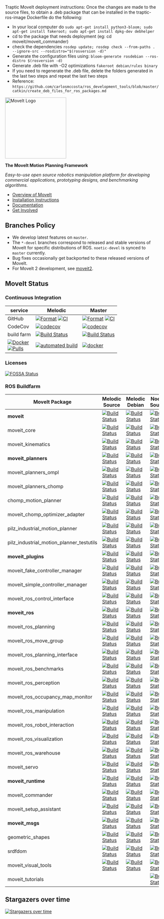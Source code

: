 Traptic MoveIt deployment instructions:
Once the changes are made to the source files, to obtain a .deb package that can be installed in the traptic-ros-image Dockerfile do the following:
 - In your local computer do ``sudo apt-get install python3-bloom; sudo apt-get install fakeroot; sudo apt-get install dpkg-dev debhelper``
 - cd  to the package that needs deployment (eg: cd moveit/moveit_commander)
 - check the dependencies ``rosdep update; rosdep check --from-paths . --ignore-src --rosdistro="$(rosversion -d)"``
 - Generate the configuration files using: ``bloom-generate rosdebian --ros-distro $(rosversion -d)``
 - Generate .deb file with -O2 optimizations ``fakeroot debian/rules binary``
 - If you need to regenerate the .deb file, delete the folders generated in the last two steps and repeat the last two steps
 - Reference: ``https://github.com/carlosmccosta/ros_development_tools/blob/master/catkin/create_deb_files_for_ros_packages.md``

<img src="https://moveit.ros.org/assets/logo/moveit_logo-black.png" alt="MoveIt Logo" width="200"/>

**The MoveIt Motion Planning Framework**

*Easy-to-use open source robotics manipulation platform for developing commercial applications, prototyping designs, and benchmarking algorithms.*

- [Overview of MoveIt](https://moveit.ros.org)
- [Installation Instructions](https://moveit.ros.org/install/)
- [Documentation](https://moveit.ros.org/documentation/source-code-api/)
- [Get Involved](https://moveit.ros.org/about/get_involved/)

## Branches Policy

- We develop latest features on `master`.
- The `*-devel` branches correspond to released and stable versions of MoveIt for specific distributions of ROS. `noetic-devel` is synced to `master` currently.
- Bug fixes occasionally get backported to these released versions of MoveIt.
- For MoveIt 2 development, see [moveit2](https://github.com/ros-planning/moveit2).

## MoveIt Status

### Continuous Integration

service    | Melodic | Master
---------- | ------- | ------
GitHub | [![Format](https://github.com/ros-planning/moveit/actions/workflows/format.yaml/badge.svg?branch=melodic-devel)](https://github.com/ros-planning/moveit/actions/workflows/format.yaml?query=branch%3Amelodic-devel) [![CI](https://github.com/ros-planning/moveit/actions/workflows/ci.yaml/badge.svg?branch=melodic-devel)](https://github.com/ros-planning/moveit/actions/workflows/ci.yaml?query=branch%3Amelodic-devel) | [![Format](https://github.com/ros-planning/moveit/actions/workflows/format.yaml/badge.svg?branch=master)](https://github.com/ros-planning/moveit/actions/workflows/format.yaml?query=branch%3Amaster) [![CI](https://github.com/ros-planning/moveit/actions/workflows/ci.yaml/badge.svg?branch=master)](https://github.com/ros-planning/moveit/actions/workflows/ci.yaml?query=branch%3Amaster) |
CodeCov | [![codecov](https://codecov.io/gh/ros-planning/moveit/branch/melodic-devel/graph/badge.svg?token=W7uHKcY0ly)](https://codecov.io/gh/ros-planning/moveit) | [![codecov](https://codecov.io/gh/ros-planning/moveit/branch/master/graph/badge.svg?token=W7uHKcY0ly)](https://codecov.io/gh/ros-planning/moveit) |
build farm | [![Build Status](https://build.ros.org/buildStatus/icon?job=Mdev__moveit__ubuntu_bionic_amd64)](https://build.ros.org/job/Mdev__moveit__ubuntu_bionic_amd64) | [![Build Status](https://build.ros.org/buildStatus/icon?job=Ndev__moveit__ubuntu_focal_amd64)](https://build.ros.org/job/Ndev__moveit__ubuntu_focal_amd64/) |
| [![Docker](https://img.shields.io/docker/stars/moveit/moveit.svg)](https://registry.hub.docker.com/moveit/moveit)<br>[![Pulls](https://img.shields.io/docker/pulls/moveit/moveit.svg?maxAge=2592000)](https://hub.docker.com/r/moveit/moveit) | [![automated build](https://img.shields.io/docker/automated/moveit/moveit.svg?maxAge=2592000)](https://hub.docker.com/r/moveit/moveit) | [![docker](https://github.com/ros-planning/moveit/actions/workflows/docker.yaml/badge.svg?branch=master)](https://github.com/ros-planning/moveit/actions/workflows/docker.yaml?query=branch%3Amaster) |

### Licenses

[![FOSSA Status](https://app.fossa.com/api/projects/git%2Bgithub.com%2Fros-planning%2Fmoveit.svg?type=shield)](https://app.fossa.com/projects/git%2Bgithub.com%2Fros-planning%2Fmoveit?ref=badge_shield)


### ROS Buildfarm

MoveIt Package | Melodic Source | Melodic Debian | Noetic Source | Noetic Debian
-------------- | -------------- | -------------- | ------------- | -------------
**moveit** | [![Build Status](https://build.ros.org/buildStatus/icon?job=Msrc_uB__moveit__ubuntu_bionic__source)](https://build.ros.org/view/Msrc_uB/job/Msrc_uB__moveit__ubuntu_bionic__source) | [![Build Status](https://build.ros.org/buildStatus/icon?job=Mbin_uB64__moveit__ubuntu_bionic_amd64__binary)](https://build.ros.org/view/Mbin_uB64/job/Mbin_uB64__moveit__ubuntu_bionic_amd64__binary) | [![Build Status](https://build.ros.org/buildStatus/icon?job=Nsrc_uF__moveit__ubuntu_focal__source)](https://build.ros.org/view/Nsrc_uF/job/Nsrc_uF__moveit__ubuntu_focal__source) | [![Build Status](https://build.ros.org/buildStatus/icon?job=Nbin_uF64__moveit__ubuntu_focal_amd64__binary)](https://build.ros.org/view/Nbin_uF64/job/Nbin_uF64__moveit__ubuntu_focal_amd64__binary)
moveit_core | [![Build Status](https://build.ros.org/buildStatus/icon?job=Msrc_uB__moveit_core__ubuntu_bionic__source)](https://build.ros.org/view/Msrc_uB/job/Msrc_uB__moveit_core__ubuntu_bionic__source) | [![Build Status](https://build.ros.org/buildStatus/icon?job=Mbin_uB64__moveit_core__ubuntu_bionic_amd64__binary)](https://build.ros.org/view/Mbin_uB64/job/Mbin_uB64__moveit_core__ubuntu_bionic_amd64__binary) | [![Build Status](https://build.ros.org/buildStatus/icon?job=Nsrc_uF__moveit_core__ubuntu_focal__source)](https://build.ros.org/view/Nsrc_uF/job/Nsrc_uF__moveit_core__ubuntu_focal__source) | [![Build Status](https://build.ros.org/buildStatus/icon?job=Nbin_uF64__moveit_core__ubuntu_focal_amd64__binary)](https://build.ros.org/view/Nbin_uF64/job/Nbin_uF64__moveit_core__ubuntu_focal_amd64__binary)
moveit_kinematics | [![Build Status](https://build.ros.org/buildStatus/icon?job=Msrc_uB__moveit_kinematics__ubuntu_bionic__source)](https://build.ros.org/view/Msrc_uB/job/Msrc_uB__moveit_kinematics__ubuntu_bionic__source) | [![Build Status](https://build.ros.org/buildStatus/icon?job=Mbin_uB64__moveit_kinematics__ubuntu_bionic_amd64__binary)](https://build.ros.org/view/Mbin_uB64/job/Mbin_uB64__moveit_kinematics__ubuntu_bionic_amd64__binary) | [![Build Status](https://build.ros.org/buildStatus/icon?job=Nsrc_uF__moveit_kinematics__ubuntu_focal__source)](https://build.ros.org/view/Nsrc_uF/job/Nsrc_uF__moveit_kinematics__ubuntu_focal__source) | [![Build Status](https://build.ros.org/buildStatus/icon?job=Nbin_uF64__moveit_kinematics__ubuntu_focal_amd64__binary)](https://build.ros.org/view/Nbin_uF64/job/Nbin_uF64__moveit_kinematics__ubuntu_focal_amd64__binary)
**moveit_planners** | [![Build Status](https://build.ros.org/buildStatus/icon?job=Msrc_uB__moveit_planners__ubuntu_bionic__source)](https://build.ros.org/view/Msrc_uB/job/Msrc_uB__moveit_planners__ubuntu_bionic__source) | [![Build Status](https://build.ros.org/buildStatus/icon?job=Mbin_uB64__moveit_planners__ubuntu_bionic_amd64__binary)](https://build.ros.org/view/Mbin_uB64/job/Mbin_uB64__moveit_planners__ubuntu_bionic_amd64__binary) | [![Build Status](https://build.ros.org/buildStatus/icon?job=Nsrc_uF__moveit_planners__ubuntu_focal__source)](https://build.ros.org/view/Nsrc_uF/job/Nsrc_uF__moveit_planners__ubuntu_focal__source) | [![Build Status](https://build.ros.org/buildStatus/icon?job=Nbin_uF64__moveit_planners__ubuntu_focal_amd64__binary)](https://build.ros.org/view/Nbin_uF64/job/Nbin_uF64__moveit_planners__ubuntu_focal_amd64__binary)
moveit_planners_ompl | [![Build Status](https://build.ros.org/buildStatus/icon?job=Msrc_uB__moveit_planners_ompl__ubuntu_bionic__source)](https://build.ros.org/view/Msrc_uB/job/Msrc_uB__moveit_planners_ompl__ubuntu_bionic__source) | [![Build Status](https://build.ros.org/buildStatus/icon?job=Mbin_uB64__moveit_planners_ompl__ubuntu_bionic_amd64__binary)](https://build.ros.org/view/Mbin_uB64/job/Mbin_uB64__moveit_planners_ompl__ubuntu_bionic_amd64__binary) | [![Build Status](https://build.ros.org/buildStatus/icon?job=Nsrc_uF__moveit_planners_ompl__ubuntu_focal__source)](https://build.ros.org/view/Nsrc_uF/job/Nsrc_uF__moveit_planners_ompl__ubuntu_focal__source) | [![Build Status](https://build.ros.org/buildStatus/icon?job=Nbin_uF64__moveit_planners_ompl__ubuntu_focal_amd64__binary)](https://build.ros.org/view/Nbin_uF64/job/Nbin_uF64__moveit_planners_ompl__ubuntu_focal_amd64__binary)
moveit_planners_chomp | [![Build Status](https://build.ros.org/buildStatus/icon?job=Msrc_uB__moveit_planners_chomp__ubuntu_bionic__source)](https://build.ros.org/view/Msrc_uB/job/Msrc_uB__moveit_planners_chomp__ubuntu_bionic__source) | [![Build Status](https://build.ros.org/buildStatus/icon?job=Mbin_uB64__moveit_planners_chomp__ubuntu_bionic_amd64__binary)](https://build.ros.org/view/Mbin_uB64/job/Mbin_uB64__moveit_planners_chomp__ubuntu_bionic_amd64__binary) | [![Build Status](https://build.ros.org/buildStatus/icon?job=Nsrc_uF__moveit_planners_chomp__ubuntu_focal__source)](https://build.ros.org/view/Nsrc_uF/job/Nsrc_uF__moveit_planners_chomp__ubuntu_focal__source) | [![Build Status](https://build.ros.org/buildStatus/icon?job=Nbin_uF64__moveit_planners_chomp__ubuntu_focal_amd64__binary)](https://build.ros.org/view/Nbin_uF64/job/Nbin_uF64__moveit_planners_chomp__ubuntu_focal_amd64__binary)
chomp_motion_planner | [![Build Status](https://build.ros.org/buildStatus/icon?job=Msrc_uB__chomp_motion_planner__ubuntu_bionic__source)](https://build.ros.org/view/Msrc_uB/job/Msrc_uB__chomp_motion_planner__ubuntu_bionic__source) | [![Build Status](https://build.ros.org/buildStatus/icon?job=Mbin_uB64__chomp_motion_planner__ubuntu_bionic_amd64__binary)](https://build.ros.org/view/Mbin_uB64/job/Mbin_uB64__chomp_motion_planner__ubuntu_bionic_amd64__binary) | [![Build Status](https://build.ros.org/buildStatus/icon?job=Nsrc_uF__chomp_motion_planner__ubuntu_focal__source)](https://build.ros.org/view/Nsrc_uF/job/Nsrc_uF__chomp_motion_planner__ubuntu_focal__source) | [![Build Status](https://build.ros.org/buildStatus/icon?job=Nbin_uF64__chomp_motion_planner__ubuntu_focal_amd64__binary)](https://build.ros.org/view/Nbin_uF64/job/Nbin_uF64__chomp_motion_planner__ubuntu_focal_amd64__binary)
moveit_chomp_optimizer_adapter | [![Build Status](https://build.ros.org/buildStatus/icon?job=Msrc_uB__moveit_chomp_optimizer_adapter__ubuntu_bionic__source)](https://build.ros.org/view/Msrc_uB/job/Msrc_uB__moveit_chomp_optimizer_adapter__ubuntu_bionic__source) | [![Build Status](https://build.ros.org/buildStatus/icon?job=Mbin_uB64__moveit_chomp_optimizer_adapter__ubuntu_bionic_amd64__binary)](https://build.ros.org/view/Mbin_uB64/job/Mbin_uB64__moveit_chomp_optimizer_adapter__ubuntu_bionic_amd64__binary) | [![Build Status](https://build.ros.org/buildStatus/icon?job=Nsrc_uF__moveit_chomp_optimizer_adapter__ubuntu_focal__source)](https://build.ros.org/view/Nsrc_uF/job/Nsrc_uF__moveit_chomp_optimizer_adapter__ubuntu_focal__source) | [![Build Status](https://build.ros.org/buildStatus/icon?job=Nbin_uF64__moveit_chomp_optimizer_adapter__ubuntu_focal_amd64__binary)](https://build.ros.org/view/Nbin_uF64/job/Nbin_uF64__moveit_chomp_optimizer_adapter__ubuntu_focal_amd64__binary)
pilz_industrial_motion_planner | [![Build Status](https://build.ros.org/buildStatus/icon?job=Msrc_uB__pilz_industrial_motion_planner__ubuntu_bionic__source)](https://build.ros.org/view/Msrc_uB/job/Msrc_uB__pilz_industrial_motion_planner__ubuntu_bionic__source) | [![Build Status](https://build.ros.org/buildStatus/icon?job=Mbin_uB64__pilz_industrial_motion_planner__ubuntu_bionic_amd64__binary)](https://build.ros.org/view/Mbin_uB64/job/Mbin_uB64__pilz_industrial_motion_planner__ubuntu_bionic_amd64__binary) | [![Build Status](https://build.ros.org/buildStatus/icon?job=Nsrc_uF__pilz_industrial_motion_planner__ubuntu_focal__source)](https://build.ros.org/view/Nsrc_uF/job/Nsrc_uF__pilz_industrial_motion_planner__ubuntu_focal__source) | [![Build Status](https://build.ros.org/buildStatus/icon?job=Nbin_uF64__pilz_industrial_motion_planner__ubuntu_focal_amd64__binary)](https://build.ros.org/view/Nbin_uF64/job/Nbin_uF64__pilz_industrial_motion_planner__ubuntu_focal_amd64__binary)
pilz_industrial_motion_planner_testutils | [![Build Status](https://build.ros.org/buildStatus/icon?job=Msrc_uB__pilz_industrial_motion_planner_testutils__ubuntu_bionic__source)](https://build.ros.org/view/Msrc_uB/job/Msrc_uB__pilz_industrial_motion_planner_testutils__ubuntu_bionic__source) | [![Build Status](https://build.ros.org/buildStatus/icon?job=Mbin_uB64__pilz_industrial_motion_planner_testutils__ubuntu_bionic_amd64__binary)](https://build.ros.org/view/Mbin_uB64/job/Mbin_uB64__pilz_industrial_motion_planner_testutils__ubuntu_bionic_amd64__binary) | [![Build Status](https://build.ros.org/buildStatus/icon?job=Nsrc_uF__pilz_industrial_motion_planner_testutils__ubuntu_focal__source)](https://build.ros.org/view/Nsrc_uF/job/Nsrc_uF__pilz_industrial_motion_planner_testutils__ubuntu_focal__source) | [![Build Status](https://build.ros.org/buildStatus/icon?job=Nbin_uF64__pilz_industrial_motion_planner_testutils__ubuntu_focal_amd64__binary)](https://build.ros.org/view/Nbin_uF64/job/Nbin_uF64__pilz_industrial_motion_planner_testutils__ubuntu_focal_amd64__binary)
**moveit_plugins** | [![Build Status](https://build.ros.org/buildStatus/icon?job=Msrc_uB__moveit_plugins__ubuntu_bionic__source)](https://build.ros.org/view/Msrc_uB/job/Msrc_uB__moveit_plugins__ubuntu_bionic__source) | [![Build Status](https://build.ros.org/buildStatus/icon?job=Mbin_uB64__moveit_plugins__ubuntu_bionic_amd64__binary)](https://build.ros.org/view/Mbin_uB64/job/Mbin_uB64__moveit_plugins__ubuntu_bionic_amd64__binary) | [![Build Status](https://build.ros.org/buildStatus/icon?job=Nsrc_uF__moveit_plugins__ubuntu_focal__source)](https://build.ros.org/view/Nsrc_uF/job/Nsrc_uF__moveit_plugins__ubuntu_focal__source) | [![Build Status](https://build.ros.org/buildStatus/icon?job=Nbin_uF64__moveit_plugins__ubuntu_focal_amd64__binary)](https://build.ros.org/view/Nbin_uF64/job/Nbin_uF64__moveit_plugins__ubuntu_focal_amd64__binary)
moveit_fake_controller_manager | [![Build Status](https://build.ros.org/buildStatus/icon?job=Msrc_uB__moveit_fake_controller_manager__ubuntu_bionic__source)](https://build.ros.org/view/Msrc_uB/job/Msrc_uB__moveit_fake_controller_manager__ubuntu_bionic__source) | [![Build Status](https://build.ros.org/buildStatus/icon?job=Mbin_uB64__moveit_fake_controller_manager__ubuntu_bionic_amd64__binary)](https://build.ros.org/view/Mbin_uB64/job/Mbin_uB64__moveit_fake_controller_manager__ubuntu_bionic_amd64__binary) | [![Build Status](https://build.ros.org/buildStatus/icon?job=Nsrc_uF__moveit_fake_controller_manager__ubuntu_focal__source)](https://build.ros.org/view/Nsrc_uF/job/Nsrc_uF__moveit_fake_controller_manager__ubuntu_focal__source) | [![Build Status](https://build.ros.org/buildStatus/icon?job=Nbin_uF64__moveit_fake_controller_manager__ubuntu_focal_amd64__binary)](https://build.ros.org/view/Nbin_uF64/job/Nbin_uF64__moveit_fake_controller_manager__ubuntu_focal_amd64__binary)
moveit_simple_controller_manager | [![Build Status](https://build.ros.org/buildStatus/icon?job=Msrc_uB__moveit_simple_controller_manager__ubuntu_bionic__source)](https://build.ros.org/view/Msrc_uB/job/Msrc_uB__moveit_simple_controller_manager__ubuntu_bionic__source) | [![Build Status](https://build.ros.org/buildStatus/icon?job=Mbin_uB64__moveit_simple_controller_manager__ubuntu_bionic_amd64__binary)](https://build.ros.org/view/Mbin_uB64/job/Mbin_uB64__moveit_simple_controller_manager__ubuntu_bionic_amd64__binary) | [![Build Status](https://build.ros.org/buildStatus/icon?job=Nsrc_uF__moveit_simple_controller_manager__ubuntu_focal__source)](https://build.ros.org/view/Nsrc_uF/job/Nsrc_uF__moveit_simple_controller_manager__ubuntu_focal__source) | [![Build Status](https://build.ros.org/buildStatus/icon?job=Nbin_uF64__moveit_simple_controller_manager__ubuntu_focal_amd64__binary)](https://build.ros.org/view/Nbin_uF64/job/Nbin_uF64__moveit_simple_controller_manager__ubuntu_focal_amd64__binary)
moveit_ros_control_interface | [![Build Status](https://build.ros.org/buildStatus/icon?job=Msrc_uB__moveit_ros_control_interface__ubuntu_bionic__source)](https://build.ros.org/view/Msrc_uB/job/Msrc_uB__moveit_ros_control_interface__ubuntu_bionic__source) | [![Build Status](https://build.ros.org/buildStatus/icon?job=Mbin_uB64__moveit_ros_control_interface__ubuntu_bionic_amd64__binary)](https://build.ros.org/view/Mbin_uB64/job/Mbin_uB64__moveit_ros_control_interface__ubuntu_bionic_amd64__binary) | [![Build Status](https://build.ros.org/buildStatus/icon?job=Nsrc_uF__moveit_ros_control_interface__ubuntu_focal__source)](https://build.ros.org/view/Nsrc_uF/job/Nsrc_uF__moveit_ros_control_interface__ubuntu_focal__source) | [![Build Status](https://build.ros.org/buildStatus/icon?job=Nbin_uF64__moveit_ros_control_interface__ubuntu_focal_amd64__binary)](https://build.ros.org/view/Nbin_uF64/job/Nbin_uF64__moveit_ros_control_interface__ubuntu_focal_amd64__binary)
**moveit_ros** | [![Build Status](https://build.ros.org/buildStatus/icon?job=Msrc_uB__moveit_ros__ubuntu_bionic__source)](https://build.ros.org/view/Msrc_uB/job/Msrc_uB__moveit_ros__ubuntu_bionic__source) | [![Build Status](https://build.ros.org/buildStatus/icon?job=Mbin_uB64__moveit_ros__ubuntu_bionic_amd64__binary)](https://build.ros.org/view/Mbin_uB64/job/Mbin_uB64__moveit_ros__ubuntu_bionic_amd64__binary) | [![Build Status](https://build.ros.org/buildStatus/icon?job=Nsrc_uF__moveit_ros__ubuntu_focal__source)](https://build.ros.org/view/Nsrc_uF/job/Nsrc_uF__moveit_ros__ubuntu_focal__source) | [![Build Status](https://build.ros.org/buildStatus/icon?job=Nbin_uF64__moveit_ros__ubuntu_focal_amd64__binary)](https://build.ros.org/view/Nbin_uF64/job/Nbin_uF64__moveit_ros__ubuntu_focal_amd64__binary)
moveit_ros_planning | [![Build Status](https://build.ros.org/buildStatus/icon?job=Msrc_uB__moveit_ros_planning__ubuntu_bionic__source)](https://build.ros.org/view/Msrc_uB/job/Msrc_uB__moveit_ros_planning__ubuntu_bionic__source) | [![Build Status](https://build.ros.org/buildStatus/icon?job=Mbin_uB64__moveit_ros_planning__ubuntu_bionic_amd64__binary)](https://build.ros.org/view/Mbin_uB64/job/Mbin_uB64__moveit_ros_planning__ubuntu_bionic_amd64__binary) | [![Build Status](https://build.ros.org/buildStatus/icon?job=Nsrc_uF__moveit_ros_planning__ubuntu_focal__source)](https://build.ros.org/view/Nsrc_uF/job/Nsrc_uF__moveit_ros_planning__ubuntu_focal__source) | [![Build Status](https://build.ros.org/buildStatus/icon?job=Nbin_uF64__moveit_ros_planning__ubuntu_focal_amd64__binary)](https://build.ros.org/view/Nbin_uF64/job/Nbin_uF64__moveit_ros_planning__ubuntu_focal_amd64__binary)
moveit_ros_move_group | [![Build Status](https://build.ros.org/buildStatus/icon?job=Msrc_uB__moveit_ros_move_group__ubuntu_bionic__source)](https://build.ros.org/view/Msrc_uB/job/Msrc_uB__moveit_ros_move_group__ubuntu_bionic__source) | [![Build Status](https://build.ros.org/buildStatus/icon?job=Mbin_uB64__moveit_ros_move_group__ubuntu_bionic_amd64__binary)](https://build.ros.org/view/Mbin_uB64/job/Mbin_uB64__moveit_ros_move_group__ubuntu_bionic_amd64__binary) | [![Build Status](https://build.ros.org/buildStatus/icon?job=Nsrc_uF__moveit_ros_move_group__ubuntu_focal__source)](https://build.ros.org/view/Nsrc_uF/job/Nsrc_uF__moveit_ros_move_group__ubuntu_focal__source) | [![Build Status](https://build.ros.org/buildStatus/icon?job=Nbin_uF64__moveit_ros_move_group__ubuntu_focal_amd64__binary)](https://build.ros.org/view/Nbin_uF64/job/Nbin_uF64__moveit_ros_move_group__ubuntu_focal_amd64__binary)
moveit_ros_planning_interface | [![Build Status](https://build.ros.org/buildStatus/icon?job=Msrc_uB__moveit_ros_planning_interface__ubuntu_bionic__source)](https://build.ros.org/view/Msrc_uB/job/Msrc_uB__moveit_ros_planning_interface__ubuntu_bionic__source) | [![Build Status](https://build.ros.org/buildStatus/icon?job=Mbin_uB64__moveit_ros_planning_interface__ubuntu_bionic_amd64__binary)](https://build.ros.org/view/Mbin_uB64/job/Mbin_uB64__moveit_ros_planning_interface__ubuntu_bionic_amd64__binary) | [![Build Status](https://build.ros.org/buildStatus/icon?job=Nsrc_uF__moveit_ros_planning_interface__ubuntu_focal__source)](https://build.ros.org/view/Nsrc_uF/job/Nsrc_uF__moveit_ros_planning_interface__ubuntu_focal__source) | [![Build Status](https://build.ros.org/buildStatus/icon?job=Nbin_uF64__moveit_ros_planning_interface__ubuntu_focal_amd64__binary)](https://build.ros.org/view/Nbin_uF64/job/Nbin_uF64__moveit_ros_planning_interface__ubuntu_focal_amd64__binary)
moveit_ros_benchmarks | [![Build Status](https://build.ros.org/buildStatus/icon?job=Msrc_uB__moveit_ros_benchmarks__ubuntu_bionic__source)](https://build.ros.org/view/Msrc_uB/job/Msrc_uB__moveit_ros_benchmarks__ubuntu_bionic__source) | [![Build Status](https://build.ros.org/buildStatus/icon?job=Mbin_uB64__moveit_ros_benchmarks__ubuntu_bionic_amd64__binary)](https://build.ros.org/view/Mbin_uB64/job/Mbin_uB64__moveit_ros_benchmarks__ubuntu_bionic_amd64__binary) | [![Build Status](https://build.ros.org/buildStatus/icon?job=Nsrc_uF__moveit_ros_benchmarks__ubuntu_focal__source)](https://build.ros.org/view/Nsrc_uF/job/Nsrc_uF__moveit_ros_benchmarks__ubuntu_focal__source) | [![Build Status](https://build.ros.org/buildStatus/icon?job=Nbin_uF64__moveit_ros_benchmarks__ubuntu_focal_amd64__binary)](https://build.ros.org/view/Nbin_uF64/job/Nbin_uF64__moveit_ros_benchmarks__ubuntu_focal_amd64__binary)
moveit_ros_perception | [![Build Status](https://build.ros.org/buildStatus/icon?job=Msrc_uB__moveit_ros_perception__ubuntu_bionic__source)](https://build.ros.org/view/Msrc_uB/job/Msrc_uB__moveit_ros_perception__ubuntu_bionic__source) | [![Build Status](https://build.ros.org/buildStatus/icon?job=Mbin_uB64__moveit_ros_perception__ubuntu_bionic_amd64__binary)](https://build.ros.org/view/Mbin_uB64/job/Mbin_uB64__moveit_ros_perception__ubuntu_bionic_amd64__binary) | [![Build Status](https://build.ros.org/buildStatus/icon?job=Nsrc_uF__moveit_ros_perception__ubuntu_focal__source)](https://build.ros.org/view/Nsrc_uF/job/Nsrc_uF__moveit_ros_perception__ubuntu_focal__source) | [![Build Status](https://build.ros.org/buildStatus/icon?job=Nbin_uF64__moveit_ros_perception__ubuntu_focal_amd64__binary)](https://build.ros.org/view/Nbin_uF64/job/Nbin_uF64__moveit_ros_perception__ubuntu_focal_amd64__binary)
moveit_ros_occupancy_map_monitor | [![Build Status](https://build.ros.org/buildStatus/icon?job=Msrc_uB__moveit_ros_occupancy_map_monitor__ubuntu_bionic__source)](https://build.ros.org/view/Msrc_uB/job/Msrc_uB__moveit_ros_occupancy_map_monitor__ubuntu_bionic__source) | [![Build Status](https://build.ros.org/buildStatus/icon?job=Mbin_uB64__moveit_ros_occupancy_map_monitor__ubuntu_bionic_amd64__binary)](https://build.ros.org/view/Mbin_uB64/job/Mbin_uB64__moveit_ros_occupancy_map_monitor__ubuntu_bionic_amd64__binary) | [![Build Status](https://build.ros.org/buildStatus/icon?job=Nsrc_uF__moveit_ros_occupancy_map_monitor__ubuntu_focal__source)](https://build.ros.org/view/Nsrc_uF/job/Nsrc_uF__moveit_ros_occupancy_map_monitor__ubuntu_focal__source) | [![Build Status](https://build.ros.org/buildStatus/icon?job=Nbin_uF64__moveit_ros_occupancy_map_monitor__ubuntu_focal_amd64__binary)](https://build.ros.org/view/Nbin_uF64/job/Nbin_uF64__moveit_ros_occupancy_map_monitor__ubuntu_focal_amd64__binary)
moveit_ros_manipulation | [![Build Status](https://build.ros.org/buildStatus/icon?job=Msrc_uB__moveit_ros_manipulation__ubuntu_bionic__source)](https://build.ros.org/view/Msrc_uB/job/Msrc_uB__moveit_ros_manipulation__ubuntu_bionic__source) | [![Build Status](https://build.ros.org/buildStatus/icon?job=Mbin_uB64__moveit_ros_manipulation__ubuntu_bionic_amd64__binary)](https://build.ros.org/view/Mbin_uB64/job/Mbin_uB64__moveit_ros_manipulation__ubuntu_bionic_amd64__binary) | [![Build Status](https://build.ros.org/buildStatus/icon?job=Nsrc_uF__moveit_ros_manipulation__ubuntu_focal__source)](https://build.ros.org/view/Nsrc_uF/job/Nsrc_uF__moveit_ros_manipulation__ubuntu_focal__source) | [![Build Status](https://build.ros.org/buildStatus/icon?job=Nbin_uF64__moveit_ros_manipulation__ubuntu_focal_amd64__binary)](https://build.ros.org/view/Nbin_uF64/job/Nbin_uF64__moveit_ros_manipulation__ubuntu_focal_amd64__binary)
moveit_ros_robot_interaction | [![Build Status](https://build.ros.org/buildStatus/icon?job=Msrc_uB__moveit_ros_robot_interaction__ubuntu_bionic__source)](https://build.ros.org/view/Msrc_uB/job/Msrc_uB__moveit_ros_robot_interaction__ubuntu_bionic__source) | [![Build Status](https://build.ros.org/buildStatus/icon?job=Mbin_uB64__moveit_ros_robot_interaction__ubuntu_bionic_amd64__binary)](https://build.ros.org/view/Mbin_uB64/job/Mbin_uB64__moveit_ros_robot_interaction__ubuntu_bionic_amd64__binary) | [![Build Status](https://build.ros.org/buildStatus/icon?job=Nsrc_uF__moveit_ros_robot_interaction__ubuntu_focal__source)](https://build.ros.org/view/Nsrc_uF/job/Nsrc_uF__moveit_ros_robot_interaction__ubuntu_focal__source) | [![Build Status](https://build.ros.org/buildStatus/icon?job=Nbin_uF64__moveit_ros_robot_interaction__ubuntu_focal_amd64__binary)](https://build.ros.org/view/Nbin_uF64/job/Nbin_uF64__moveit_ros_robot_interaction__ubuntu_focal_amd64__binary)
moveit_ros_visualization | [![Build Status](https://build.ros.org/buildStatus/icon?job=Msrc_uB__moveit_ros_visualization__ubuntu_bionic__source)](https://build.ros.org/view/Msrc_uB/job/Msrc_uB__moveit_ros_visualization__ubuntu_bionic__source) | [![Build Status](https://build.ros.org/buildStatus/icon?job=Mbin_uB64__moveit_ros_visualization__ubuntu_bionic_amd64__binary)](https://build.ros.org/view/Mbin_uB64/job/Mbin_uB64__moveit_ros_visualization__ubuntu_bionic_amd64__binary) | [![Build Status](https://build.ros.org/buildStatus/icon?job=Nsrc_uF__moveit_ros_visualization__ubuntu_focal__source)](https://build.ros.org/view/Nsrc_uF/job/Nsrc_uF__moveit_ros_visualization__ubuntu_focal__source) | [![Build Status](https://build.ros.org/buildStatus/icon?job=Nbin_uF64__moveit_ros_visualization__ubuntu_focal_amd64__binary)](https://build.ros.org/view/Nbin_uF64/job/Nbin_uF64__moveit_ros_visualization__ubuntu_focal_amd64__binary)
moveit_ros_warehouse | [![Build Status](https://build.ros.org/buildStatus/icon?job=Msrc_uB__moveit_ros_warehouse__ubuntu_bionic__source)](https://build.ros.org/view/Msrc_uB/job/Msrc_uB__moveit_ros_warehouse__ubuntu_bionic__source) | [![Build Status](https://build.ros.org/buildStatus/icon?job=Mbin_uB64__moveit_ros_warehouse__ubuntu_bionic_amd64__binary)](https://build.ros.org/view/Mbin_uB64/job/Mbin_uB64__moveit_ros_warehouse__ubuntu_bionic_amd64__binary) | [![Build Status](https://build.ros.org/buildStatus/icon?job=Nsrc_uF__moveit_ros_warehouse__ubuntu_focal__source)](https://build.ros.org/view/Nsrc_uF/job/Nsrc_uF__moveit_ros_warehouse__ubuntu_focal__source) | [![Build Status](https://build.ros.org/buildStatus/icon?job=Nbin_uF64__moveit_ros_warehouse__ubuntu_focal_amd64__binary)](https://build.ros.org/view/Nbin_uF64/job/Nbin_uF64__moveit_ros_warehouse__ubuntu_focal_amd64__binary)
moveit_servo | [![Build Status](https://build.ros.org/buildStatus/icon?job=Msrc_uB__moveit_servo__ubuntu_bionic__source)](https://build.ros.org/view/Msrc_uB/job/Msrc_uB__moveit_servo__ubuntu_bionic__source) | [![Build Status](https://build.ros.org/buildStatus/icon?job=Mbin_uB64__moveit_servo__ubuntu_bionic_amd64__binary)](https://build.ros.org/view/Mbin_uB64/job/Mbin_uB64__moveit_servo__ubuntu_bionic_amd64__binary) | [![Build Status](https://build.ros.org/buildStatus/icon?job=Nsrc_uF__moveit_servo__ubuntu_focal__source)](https://build.ros.org/view/Nsrc_uF/job/Nsrc_uF__moveit_servo__ubuntu_focal__source) | [![Build Status](https://build.ros.org/buildStatus/icon?job=Nbin_uF64__moveit_servo__ubuntu_focal_amd64__binary)](https://build.ros.org/view/Nbin_uF64/job/Nbin_uF64__moveit_servo__ubuntu_focal_amd64__binary)
**moveit_runtime** | [![Build Status](https://build.ros.org/buildStatus/icon?job=Msrc_uB__moveit_runtime__ubuntu_bionic__source)](https://build.ros.org/view/Msrc_uB/job/Msrc_uB__moveit_runtime__ubuntu_bionic__source) | [![Build Status](https://build.ros.org/buildStatus/icon?job=Mbin_uB64__moveit_runtime__ubuntu_bionic_amd64__binary)](https://build.ros.org/view/Mbin_uB64/job/Mbin_uB64__moveit_runtime__ubuntu_bionic_amd64__binary) | [![Build Status](https://build.ros.org/buildStatus/icon?job=Nsrc_uF__moveit_runtime__ubuntu_focal__source)](https://build.ros.org/view/Nsrc_uF/job/Nsrc_uF__moveit_runtime__ubuntu_focal__source) | [![Build Status](https://build.ros.org/buildStatus/icon?job=Nbin_uF64__moveit_runtime__ubuntu_focal_amd64__binary)](https://build.ros.org/view/Nbin_uF64/job/Nbin_uF64__moveit_runtime__ubuntu_focal_amd64__binary)
moveit_commander | [![Build Status](https://build.ros.org/buildStatus/icon?job=Msrc_uB__moveit_commander__ubuntu_bionic__source)](https://build.ros.org/view/Msrc_uB/job/Msrc_uB__moveit_commander__ubuntu_bionic__source) | [![Build Status](https://build.ros.org/buildStatus/icon?job=Mbin_uB64__moveit_commander__ubuntu_bionic_amd64__binary)](https://build.ros.org/view/Mbin_uB64/job/Mbin_uB64__moveit_commander__ubuntu_bionic_amd64__binary) | [![Build Status](https://build.ros.org/buildStatus/icon?job=Nsrc_uF__moveit_commander__ubuntu_focal__source)](https://build.ros.org/view/Nsrc_uF/job/Nsrc_uF__moveit_commander__ubuntu_focal__source) | [![Build Status](https://build.ros.org/buildStatus/icon?job=Nbin_uF64__moveit_commander__ubuntu_focal_amd64__binary)](https://build.ros.org/view/Nbin_uF64/job/Nbin_uF64__moveit_commander__ubuntu_focal_amd64__binary)
moveit_setup_assistant | [![Build Status](https://build.ros.org/buildStatus/icon?job=Msrc_uB__moveit_setup_assistant__ubuntu_bionic__source)](https://build.ros.org/view/Msrc_uB/job/Msrc_uB__moveit_setup_assistant__ubuntu_bionic__source) | [![Build Status](https://build.ros.org/buildStatus/icon?job=Mbin_uB64__moveit_setup_assistant__ubuntu_bionic_amd64__binary)](https://build.ros.org/view/Mbin_uB64/job/Mbin_uB64__moveit_setup_assistant__ubuntu_bionic_amd64__binary) | [![Build Status](https://build.ros.org/buildStatus/icon?job=Nsrc_uF__moveit_setup_assistant__ubuntu_focal__source)](https://build.ros.org/view/Nsrc_uF/job/Nsrc_uF__moveit_setup_assistant__ubuntu_focal__source) | [![Build Status](https://build.ros.org/buildStatus/icon?job=Nbin_uF64__moveit_setup_assistant__ubuntu_focal_amd64__binary)](https://build.ros.org/view/Nbin_uF64/job/Nbin_uF64__moveit_setup_assistant__ubuntu_focal_amd64__binary)
**moveit_msgs** | [![Build Status](https://build.ros.org/buildStatus/icon?job=Msrc_uB__moveit_msgs__ubuntu_bionic__source)](https://build.ros.org/view/Msrc_uB/job/Msrc_uB__moveit_msgs__ubuntu_bionic__source) | [![Build Status](https://build.ros.org/buildStatus/icon?job=Mbin_uB64__moveit_msgs__ubuntu_bionic_amd64__binary)](https://build.ros.org/view/Mbin_uB64/job/Mbin_uB64__moveit_msgs__ubuntu_bionic_amd64__binary) | [![Build Status](https://build.ros.org/buildStatus/icon?job=Nsrc_uF__moveit_msgs__ubuntu_focal__source)](https://build.ros.org/view/Nsrc_uF/job/Nsrc_uF__moveit_msgs__ubuntu_focal__source) | [![Build Status](https://build.ros.org/buildStatus/icon?job=Nbin_uF64__moveit_msgs__ubuntu_focal_amd64__binary)](https://build.ros.org/view/Nbin_uF64/job/Nbin_uF64__moveit_msgs__ubuntu_focal_amd64__binary)
geometric_shapes | [![Build Status](https://build.ros.org/buildStatus/icon?job=Msrc_uB__geometric_shapes__ubuntu_bionic__source)](https://build.ros.org/view/Msrc_uB/job/Msrc_uB__geometric_shapes__ubuntu_bionic__source) | [![Build Status](https://build.ros.org/buildStatus/icon?job=Mbin_uB64__geometric_shapes__ubuntu_bionic_amd64__binary)](https://build.ros.org/view/Mbin_uB64/job/Mbin_uB64__geometric_shapes__ubuntu_bionic_amd64__binary) | [![Build Status](https://build.ros.org/buildStatus/icon?job=Nsrc_uF__geometric_shapes__ubuntu_focal__source)](https://build.ros.org/view/Nsrc_uF/job/Nsrc_uF__geometric_shapes__ubuntu_focal__source) | [![Build Status](https://build.ros.org/buildStatus/icon?job=Nbin_uF64__geometric_shapes__ubuntu_focal_amd64__binary)](https://build.ros.org/view/Nbin_uF64/job/Nbin_uF64__geometric_shapes__ubuntu_focal_amd64__binary)
srdfdom | [![Build Status](https://build.ros.org/buildStatus/icon?job=Msrc_uB__srdfdom__ubuntu_bionic__source)](https://build.ros.org/view/Msrc_uB/job/Msrc_uB__srdfdom__ubuntu_bionic__source) | [![Build Status](https://build.ros.org/buildStatus/icon?job=Mbin_uB64__srdfdom__ubuntu_bionic_amd64__binary)](https://build.ros.org/view/Mbin_uB64/job/Mbin_uB64__srdfdom__ubuntu_bionic_amd64__binary) | [![Build Status](https://build.ros.org/buildStatus/icon?job=Nsrc_uF__srdfdom__ubuntu_focal__source)](https://build.ros.org/view/Nsrc_uF/job/Nsrc_uF__srdfdom__ubuntu_focal__source) | [![Build Status](https://build.ros.org/buildStatus/icon?job=Nbin_uF64__srdfdom__ubuntu_focal_amd64__binary)](https://build.ros.org/view/Nbin_uF64/job/Nbin_uF64__srdfdom__ubuntu_focal_amd64__binary)
moveit_visual_tools | [![Build Status](https://build.ros.org/buildStatus/icon?job=Msrc_uB__moveit_visual_tools__ubuntu_bionic__source)](https://build.ros.org/view/Msrc_uB/job/Msrc_uB__moveit_visual_tools__ubuntu_bionic__source) | [![Build Status](https://build.ros.org/buildStatus/icon?job=Mbin_uB64__moveit_visual_tools__ubuntu_bionic_amd64__binary)](https://build.ros.org/view/Mbin_uB64/job/Mbin_uB64__moveit_visual_tools__ubuntu_bionic_amd64__binary) | [![Build Status](https://build.ros.org/buildStatus/icon?job=Nsrc_uF__moveit_visual_tools__ubuntu_focal__source)](https://build.ros.org/view/Nsrc_uF/job/Nsrc_uF__moveit_visual_tools__ubuntu_focal__source) | [![Build Status](https://build.ros.org/buildStatus/icon?job=Nbin_uF64__moveit_visual_tools__ubuntu_focal_amd64__binary)](https://build.ros.org/view/Nbin_uF64/job/Nbin_uF64__moveit_visual_tools__ubuntu_focal_amd64__binary)
moveit_tutorials |  |  | [![Build Status](https://build.ros.org/buildStatus/icon?job=Nsrc_uF__moveit_tutorials__ubuntu_focal__source)](https://build.ros.org/view/Nsrc_uF/job/Nsrc_uF__moveit_tutorials__ubuntu_focal__source) | [![Build Status](https://build.ros.org/buildStatus/icon?job=Nbin_uF64__moveit_tutorials__ubuntu_focal_amd64__binary)](https://build.ros.org/view/Nbin_uF64/job/Nbin_uF64__moveit_tutorials__ubuntu_focal_amd64__binary)


## Stargazers over time

[![Stargazers over time](https://starchart.cc/ros-planning/moveit.svg)](https://starchart.cc/ros-planning/moveit)
